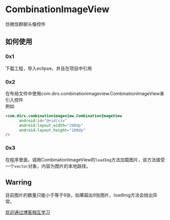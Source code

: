 # CombinationImageView
仿微信群聊头像控件


如何使用
------
### 0x1 <br >
下载工程，导入eclipse，并且在项目中引用
### 0x2 <br > 
在布局文件中使用com.dirs.combinationimageview.CombinationImageView来引入控件<br>
例如
``` html
<com.dirs.combinationimageview.CombinationImageView
      android:id="@+id/civ"
      android:layout_width="200dp"
      android:layout_height="200dp" 
/>
```
### 0x3 <br>
在程序里面，调用CombinationImageView的`loadImg`方法加载图片，该方法接受一个`vector`对象，内容为图片的本地路径。

Warring
------
目前图片的数量只能小于等于9张，如果超出9张图片，loadImg方法会抛出异常。



[欢迎通过博客相互学习](http://dirs0xcode.blogspot.com/)
